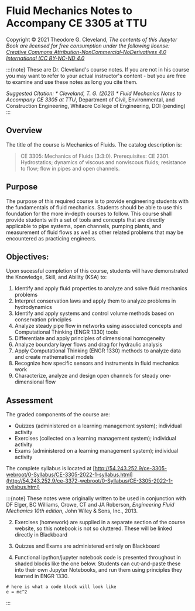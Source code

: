 # Fluid Mechanics Notes to Accompany CE 3305 at TTU

Copyright © 2021 Theodore G. Cleveland, *The contents of this Jupyter Book are licensed for free consumption under the following license: [Creative Commons Attribution-NonCommercial-NoDerivatives 4.0 International (CC BY-NC-ND 4.0](https://creativecommons.org/licenses/by-nc-nd/4.0/)*

:::{note}
These are Dr. Cleveland's course notes.  If you are not in his course you may want to refer to your actual instructor's content - but you are free to examine and use these notes as long you cite them.

*Suggested Citation: * Cleveland, T. G. (2021) * Fluid Mechanics Notes to Accompany CE 3305 at TTU*, Department of Civil, Environmental, and Construction Engineering, Whitacre College of Engineering, DOI (pending) 
:::

## Overview
The title of the course is Mechanics of Fluids.  The catalog description is: 
> CE 3305: Mechanics of Fluids (3:3:0).  Prerequisites: CE 2301.  Hydrostatics; dynamics of viscous and nonviscous fluids; resistance to flow; flow in pipes and open channels.

## Purpose
The purpose of this required course is to provide engineering students with the fundamentals of fluid mechanics.  Students should be able to use this foundation for the more in-depth courses to follow.  This course shall provide students with a set of tools and concepts that are directly applicable to pipe systems, open channels, pumping plants, and measurement of fluid flows as well as other related problems that may be encountered as practicing engineers. 

## Objectives:
Upon sucessful completion of this course, students will have demonstrated the Knowledge, Skill, and Ability (KSA) to:

1. Identify and apply fluid properties to analyze and solve fluid mechanics problems
2. Interpret conservation laws and apply them to analyze problems in hydrodynamics
3. Identify and apply systems and control volume methods based on conservation principles
4. Analyze steady pipe flow in networks using associated concepts and Computational Thinking (ENGR 1330) tools
5. Differentiate and apply principles of dimensional homogeneity
6. Analyze boundary layer flows and drag for hydraulic analysis
7. Apply Computational Thinking (ENGR 1330) methods to analyze data and create mathematical models
8. Recognize how specific sensors and instruments in fluid mechanics work
9. Characterize, analyze and design open channels for steady one-dimensional flow

## Assessment

The graded components of the course are:

- Quizzes (administered on a learning management system); individual activity
- Exercises (collected on a learning management system); individual activity
- Exams (administered on a learning management system); individual activity

The complete syllabus is located at [http://54.243.252.9/ce-3305-webroot/0-Syllabus/CE-3305-2022-1-syllabus.html](http://54.243.252.9/ce-3372-webroot/0-Syllabus/CE-3305-2022-1-syllabus.html)

:::{note}
These notes were originally written to be used in conjunction with <br>
DF Elger, BC Williams, Crowe, CT and JA Roberson, *Engineering Fluid Mechanics 10th edition*, John Wiley & Sons, Inc., 2013.

2. Exercises (homework) are supplied in a separate section of the course website, so this notebook is not so cluttered.  These will be linked directly in Blackboard

3. Quizzes and Exams are administered entirely on Blackboard

4. Functional ipython/jupyter notebook code is presented throughout in shaded blocks like the one below. Students can cut-and-paste these into their own Jupyter Notebooks, and run them using principles they learned in ENGR 1330.
```
# here is what a code block will look like
e = mc^2
```
 

:::

